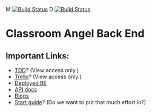 M [![Build Status](https://travis-ci.org/classroom-angel/labs11_prop_mngmt-BE.svg?branch=master)](https://travis-ci.org/classroom-angel/labs11_prop_mngmt-BE)
D [![Build Status](https://travis-ci.org/classroom-angel/labs11_prop_mngmt-BE.svg?branch=development)](https://travis-ci.org/classroom-angel/labs11_prop_mngmt-BE)

# Classroom Angel Back End

## Important Links:

- [TDD]()? (View access only.)
- [Trello]()? (View access only.)
- [Deployed BE](https://classroom-angel-development.herokuapp.com/)
- [API docs](https://github.com/classroom-angel/labs11_prop_mngmt-BE/blob/development/documentation.md)
- [Blogs](https://github.com/classroom-angel/blogs)
- [Start guide]()? (Do we want to put that much effort in?)
